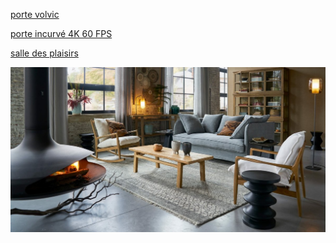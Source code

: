 [porte volvic](https://github.com/jackalstv/labyrteam/blob/main/index.md)

[porte incurvé 4K 60 FPS](https://github.com/jackalstv/labyrteam/blob/main/l'appartement_des_enfer_d_outre_mer.md)

[salle des plaisirs](https://github.com/jackalstv/labyrteam/blob/main/Chambre.md)

![salon](image/salon.jpg)
